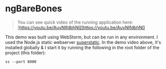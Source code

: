 ngBareBones
===========

> You can see quick video of the running application here: [https://youtu.be/AuyNIfdbhNI](https://youtu.be/AuyNIfdbhNI)

This demo was built using WebStorm, but can be run in any environment. I used the Node.js static webserver [superstatic](https://www.npmjs.com/package/superstatic). In the demo video above, it's installed globally & I start it by running the following in the root folder of the project (this folder):

````
ss --port 8000
````